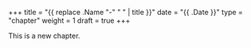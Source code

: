 +++
title = "{{ replace .Name "-" " " | title }}"
date = "{{ .Date }}"
type = "chapter"
weight = 1
draft = true
+++

This is a new chapter.